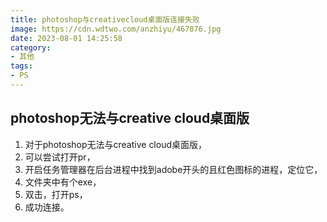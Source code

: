 ```yaml
---
title: photoshop与creativecloud桌面版连接失败
image: https://cdn.wdtwo.com/anzhiyu/467876.jpg
date: 2023-08-01 14:25:58
category: 
- 其他
tags: 
- PS
---
```


## photoshop无法与creative cloud桌面版

1. 对于photoshop无法与creative cloud桌面版，
2. 可以尝试打开pr，
3. 开启任务管理器在后台进程中找到adobe开头的且红色图标的进程，定位它，
4. 文件夹中有个exe，
5. 双击，打开ps，
6. 成功连接。

